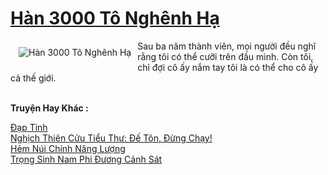 <a href="https://truyenwiki.net/han-3000-to-nghenh-ha.36081/" title="Hàn 3000 Tô Nghênh Hạ"><h1>Hàn 3000 Tô Nghênh Hạ</h1></a><div style="display:table"><img align="right" style="float: left; padding: 10px;" src="https://truyenwiki.net/a/img/str/src/36081.jpg" alt="Hàn 3000 Tô Nghênh Hạ">Sau ba năm thành viên, mọi người đều nghĩ rằng tôi có thể cưỡi trên đầu mình. Còn tôi, chỉ đợi cô ấy nắm tay tôi là có thể cho cô ấy cả thế giới.</div><p><br><b>Truyện Hay Khác :</b></p><a href="https://truyenwiki.net/dap-tinh.36040/" alt="Đạp Tinh">Đạp Tinh</a><br/><a href="https://github.com/nownovels/topcv/tree/master/truyenhay/35267" alt="Nghịch Thiên Cửu Tiểu Thư: Đế Tôn, Đừng Chạy!">Nghịch Thiên Cửu Tiểu Thư: Đế Tôn, Đừng Chạy!</a><br/><a href="https://sangtacviet.wordpress.com/2020/10/22/hem-nui-chinh-nang-luong/" alt="Hẻm Núi Chính Năng Lượng">Hẻm Núi Chính Năng Lượng</a><br/><a href="https://sangtacviet.wordpress.com/2020/10/22/trong-sinh-nam-phi-duong-canh-sat/" alt="Trọng Sinh Nam Phi Đương Cảnh Sát">Trọng Sinh Nam Phi Đương Cảnh Sát</a><br/>